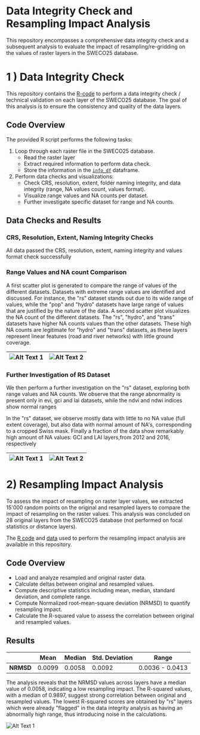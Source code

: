 # Data Integrity Check and Resampling Impact Analysis

This repository encompasses a comprehensive data integrity check and a subsequent analysis to evaluate the impact of resampling/re-gridding on the values of raster layers in the SWECO25 database. 

# 1 ) Data Integrity Check 

This repository contains the [R-code](https://github.com/NKulling/SWECO25/blob/main/database_validation/script/database_validation.R) to perform a data integrity check / technical validation on each layer of the SWECO25 database. The goal of this analysis is to ensure the consistency and quality of the data layers.

## Code Overview

The provided R script performs the following tasks:

1. Loop through each raster file in the SWECO25 database.
   - Read the raster layer 
   - Extract required information to perform data check.
   - Store the information in the [`info_df`](https://github.com/NKulling/SWECO25/blob/main/database_validation/result_dataframe/info_df.rds) dataframe.
2. Perform data checks and visualizations:
   - Check CRS, resolution, extent, folder naming integrity, and data integrity (range, NA values count, values format).
   - Visualize range values and NA counts per dataset.
   - Further investigate specific dataset for range and NA counts.

## Data Checks and Results

### CRS, Resolution, Extent, Naming Integrity Checks

All data passed the CRS, resolution, extent, naming integrity and values format check successfully

### Range Values  and NA count Comparison

A first scatter plot is generated to compare the range of values of the different datasets. Datasets with extreme range values are identified and discussed. For instance, the "rs" dataset stands out due to its wide range of values, while the "pop" and "hydro" datasets have large range of values that are justified by the nature of the data. 
A second scatter plot visualizes the NA count of the different datasets.  The "rs", "hydro", and "trans" datasets have higher NA counts values than the other datasets. These high NA counts are legitimate for "hydro" and "trans" datasets, as these layers represent linear features (road and river networks) with little ground coverage. 


| ![Alt Text 1](https://github.com/NKulling/SWECO25/blob/main/database_validation/figures/scatterplot_range.jpg) | ![Alt Text 2](https://github.com/NKulling/SWECO25/blob/main/database_validation/figures/scatterplot_NAcount.jpg) |
|:---:|:---:|


### Further Investigation of RS Dataset

We then perform a further investigation on the "rs" dataset, exploring both range values and NA counts. We observe that the range abnormality is present only in evi, gci and lai datasets, while the ndvi and ndwi indices show normal ranges 

In the "rs" dataset, we observe mostly data with little to no NA value (full extent coverage), but also data with normal amount of NA's, corresponding to a cropped Swiss mask.  Finally a fraction of the data show remarkably high amount of NA values: GCI and LAI layers,from 2012 and 2016, respectively

| ![Alt Text 1](https://github.com/NKulling/SWECO25/blob/main/database_validation/figures/scatterplot_range_RS.jpg) | ![Alt Text 2](https://github.com/NKulling/SWECO25/blob/main/database_validation/figures/scatterplot_NA_count_RS.jpg) |
|:---:|:---:|

# 2) Resampling Impact Analysis

To assess the impact of resampling on raster layer values, we extracted 15'000 random points on the original and resampled layers to compare the impact of resampling on the raster values. This analysis was concluded on 28 original layers from the SWECO25 database (not performed on focal statistics or distance layers). 

The [R code](https://github.com/NKulling/SWECO25/blob/main/database_validation/script/resampling_impact_analysis.R) and [data](https://github.com/NKulling/SWECO25/blob/main/database_validation/data/data.zip) used to perform the resampling impact analysis are available in this repository. 

## Code Overview

- Load and analyze resampled and original raster data.
- Calculate deltas between original and resampled values.
- Compute descriptive statistics including mean, median, standard deviation, and complete range.
- Compute Normalized root-mean-square deviation (NRMSD) to quantify resampling impact.
- Calculate the R-squared value to assess the correlation between original and resampled values.
  
##  Results


|         |    Mean    |  Median   | Std. Deviation |      Range       |
|---------|------------|-----------|----------------|------------------|
| **NRMSD** |  0.0099    |  0.0058   |      0.0092    | 0.0036 - 0.0413 |


The analysis reveals that the NRMSD values across layers have a median value of 0.0058, indicating a low resampling impact. The R-squared values, with a median of 0.9897, suggest strong correlation between original and resampled values. The lowest R-squared scores are obtained by "rs" layers which were already "flagged" in the data integrity analysis as having an abnormally high range, thus introducing noise in the calculations. 

 ![Alt Text 1](https://github.com/NKulling/SWECO25/blob/main/database_validation/figures/scatterplot_NRMSD.jpg) 

